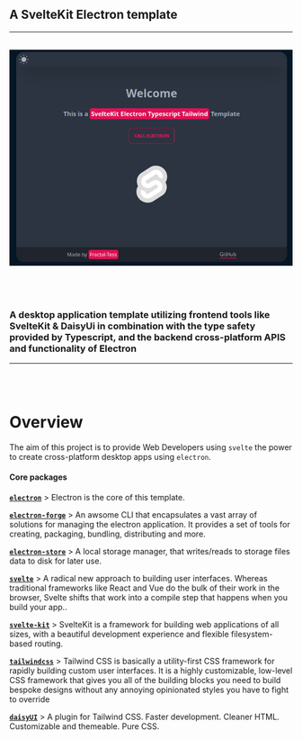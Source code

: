 ## **A SvelteKit Electron template**

---

<div align="center">
<br />
<img alt="Electron Svelte Crossover Banner" src="https://raw.githubusercontent.com/Fractal-Tess/SvelteKit-Electron/main/static/app.jpg" width="580" />
</div>
<br />
<br />
<br />
<div align="center">
</div>

### A desktop application template utilizing frontend tools like **SvelteKit** & **DaisyUi** in combination with the type safety provided by **Typescript**, and the backend cross-platform APIS and functionality of **Electron**

---

<br/>
<br/>

# Overview

The aim of this project is to provide Web Developers using `svelte` the power to create cross-platform desktop apps using `electron`.

#### Core packages

**[`electron`](https://github.com/electron/electron)** > Electron is the core of this template.

**[`electron-forge`](https://github.com/electron-userland/electron-forge)** > An awsome CLI that encapsulates a vast array of solutions for managing the electron application. It provides a set of tools for creating, packaging, bundling, distributing and more.

**[`electron-store`](https://github.com/sindresorhus/electron-store#readme)** > A local storage manager, that writes/reads to storage files data to disk for later use.

**[`svelte`](https://github.com/sveltejs/svelte)** > A radical new approach to building user interfaces. Whereas traditional frameworks like React and Vue do the bulk of their work in the browser, Svelte shifts that work into a compile step that happens when you build your app..

**[`svelte-kit`](https://github.com/sveltejs/kit)** > SvelteKit is a framework for building web applications of all sizes, with a beautiful development experience and flexible filesystem-based routing.

**[`tailwindcss`](https://github.com/tailwindlabs/tailwindcss)** > Tailwind CSS is basically a utility-first CSS framework for rapidly building custom user interfaces. It is a highly customizable, low-level CSS framework that gives you all of the building blocks you need to build bespoke designs without any annoying opinionated styles you have to fight to override

**[`daisyUI`](https://github.com/saadeghi/daisyui)** > A plugin for Tailwind CSS. Faster development. Cleaner HTML. Customizable and themeable. Pure CSS.
